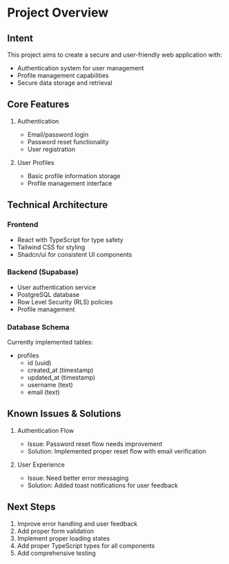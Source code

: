 
# Project Overview

## Intent
This project aims to create a secure and user-friendly web application with:
- Authentication system for user management
- Profile management capabilities
- Secure data storage and retrieval

## Core Features
1. Authentication
   - Email/password login
   - Password reset functionality
   - User registration

2. User Profiles
   - Basic profile information storage
   - Profile management interface

## Technical Architecture

### Frontend
- React with TypeScript for type safety
- Tailwind CSS for styling
- Shadcn/ui for consistent UI components

### Backend (Supabase)
- User authentication service
- PostgreSQL database
- Row Level Security (RLS) policies
- Profile management

### Database Schema
Currently implemented tables:
- profiles
  - id (uuid)
  - created_at (timestamp)
  - updated_at (timestamp)
  - username (text)
  - email (text)

## Known Issues & Solutions
1. Authentication Flow
   - Issue: Password reset flow needs improvement
   - Solution: Implemented proper reset flow with email verification

2. User Experience
   - Issue: Need better error messaging
   - Solution: Added toast notifications for user feedback

## Next Steps
1. Improve error handling and user feedback
2. Add proper form validation
3. Implement proper loading states
4. Add proper TypeScript types for all components
5. Add comprehensive testing

